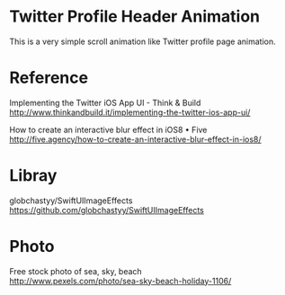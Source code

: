 # Twitter Profile Header Animation  
This is a very simple scroll animation like Twitter profile page animation.


# Reference
Implementing the Twitter iOS App UI - Think & Build  
http://www.thinkandbuild.it/implementing-the-twitter-ios-app-ui/  

How to create an interactive blur effect in iOS8 • Five  
http://five.agency/how-to-create-an-interactive-blur-effect-in-ios8/  

# Libray  
globchastyy/SwiftUIImageEffects  
https://github.com/globchastyy/SwiftUIImageEffects


# Photo  
Free stock photo of sea, sky, beach  
http://www.pexels.com/photo/sea-sky-beach-holiday-1106/

